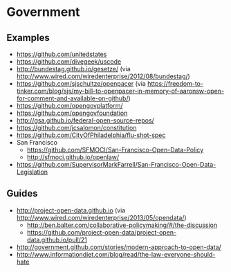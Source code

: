 # Government

## Examples

* https://github.com/unitedstates
* https://github.com/divegeek/uscode
* http://bundestag.github.io/gesetze/ (via http://www.wired.com/wiredenterprise/2012/08/bundestag/)
* https://github.com/sjschultze/openpacer (via https://freedom-to-tinker.com/blog/sjs/my-bill-to-openpacer-in-memory-of-aaronsw-open-for-comment-and-available-on-github/)
* https://github.com/opengovplatform/
* https://github.com/opengovfoundation
* http://gsa.github.io/federal-open-source-repos/
* https://github.com/jcsalomon/constitution
* https://github.com/CityOfPhiladelphia/flu-shot-spec
* San Francisco
    * https://github.com/SFMOCI/San-Francisco-Open-Data-Policy
    * http://sfmoci.github.io/openlaw/
* https://github.com/SupervisorMarkFarrell/San-Francisco-Open-Data-Legislation

## Guides

* http://project-open-data.github.io (via http://www.wired.com/wiredenterprise/2013/05/opendata/)
    * http://ben.balter.com/collaborative-policymaking/#/the-discussion
    * https://github.com/project-open-data/project-open-data.github.io/pull/21
* http://government.github.com/stories/modern-approach-to-open-data/
* http://www.informationdiet.com/blog/read/the-law-everyone-should-hate
